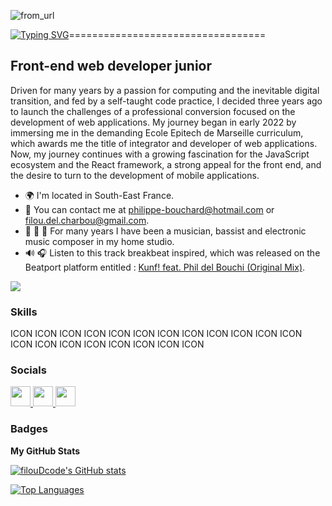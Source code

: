 ![from_url](https://user-images.githubusercontent.com/74038190/213910845-af37a709-8995-40d6-be59-724526e3c3d7.gif)


[![Typing SVG](https://readme-typing-svg.herokuapp.com?font=permanent+marker&weight=700&size=30&duration=3000&pause=4000&color=000000&center=true&vCenter=true&multiline=true&width=600&height=80&lines=Hey+%F0%9F%91%8B%2C+my+name+is+Philippe+Bouchard)](https://git.io/typing-svg)==================================

Front-end web developer junior
------------------------------

Driven for many years by a passion for computing and the inevitable digital transition, and fed by a self-taught code practice, I decided three years ago to launch the challenges of a professional conversion focused on the development of web applications. My journey began in early 2022 by immersing me in the demanding Ecole Epitech de Marseille curriculum, which awards me the title of integrator and developer of web applications. Now, my journey continues with a growing fascination for the JavaScript ecosystem and the React framework, a strong appeal for the front end, and the desire to turn to the development of mobile applications.

* 🌍 I'm located in South-East France.
* 📮 You can contact me at [philippe-bouchard@hotmail.com](mailto:philippe-bouchard@hotmail.com) or [filou.del.charbou@gmail.com](mailto:filou.del.charbou@gmail.com).
* 🎼 🎸 🎹 For many years I have been a musician, bassist and electronic music composer in my home studio.
* 🔊 🎧 Listen to this track breakbeat inspired, which was released on the Beatport platform entitled : [Kunf! feat. Phil del Bouchi (Original Mix)](https://www.beatport.com/track/kunf-feat-phil-del-bouchi/8652213).

<a href="https://www.github.com/filouDcode" target="_blank" rel="noreferrer"><img
src="https://img.shields.io/github/followers/filouDcode?logo=github&style=for-the-badge&color=0891b2&labelColor=1c1917" /></a>

### Skills


<p align="left">
ICON ICON ICON ICON ICON ICON ICON ICON ICON ICON ICON ICON ICON ICON ICON ICON ICON ICON ICON ICON
</p>


### Socials

<p align="left"> <a href="https://discord.com/users/filouDcode" target="_blank" rel="noreferrer"> <picture> <source media="(prefers-color-scheme: dark)" srcset="undefined" /> <source media="(prefers-color-scheme: light)" srcset="https://raw.githubusercontent.com/danielcranney/readme-generator/main/public/icons/socials/discord.svg" /> <img src="https://raw.githubusercontent.com/danielcranney/readme-generator/main/public/icons/socials/discord.svg" width="32" height="32" /> </picture> </a> <a href="https://www.github.com/filouDcode" target="_blank" rel="noreferrer"> <picture> <source media="(prefers-color-scheme: dark)" srcset="https://raw.githubusercontent.com/danielcranney/readme-generator/main/public/icons/socials/github-dark.svg" /> <source media="(prefers-color-scheme: light)" srcset="https://raw.githubusercontent.com/danielcranney/readme-generator/main/public/icons/socials/github.svg" /> <img src="https://raw.githubusercontent.com/danielcranney/readme-generator/main/public/icons/socials/github.svg" width="32" height="32" /> </picture> </a> <a href="https://www.linkedin.com/in/p-bouchard/" target="_blank" rel="noreferrer"> <picture> <source media="(prefers-color-scheme: dark)" srcset="undefined" /> <source media="(prefers-color-scheme: light)" srcset="https://raw.githubusercontent.com/danielcranney/readme-generator/main/public/icons/socials/linkedin.svg" /> <img src="https://raw.githubusercontent.com/danielcranney/readme-generator/main/public/icons/socials/linkedin.svg" width="32" height="32" /> </picture> </a></p>

### Badges

<b>My GitHub Stats</b>

<a href="http://www.github.com/filouDcode"><img src="https://github-readme-stats.vercel.app/api?username=filouDcode&show_icons=true&hide=&count_private=true&title_color=0891b2&text_color=ffffff&icon_color=0891b2&bg_color=1c1917&hide_border=true&show_icons=true" alt="filouDcode's GitHub stats" /></a>

<a href="https://github.com/filouDcode" align="left"><img src="https://github-readme-stats.vercel.app/api/top-langs/?username=filouDcode&langs_count=10&title_color=0891b2&text_color=ffffff&icon_color=0891b2&bg_color=1c1917&hide_border=true&locale=en&custom_title=Top%20%Languages" alt="Top Languages" /></a>
